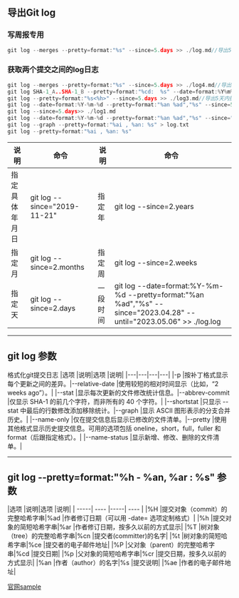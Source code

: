 ## 导出Git log
### 写周报专用
```c++
git log --merges --pretty=format:"%s" --since=5.days >> ./log.md//导出5天内merge的数据
```
### 获取两个提交之间的log日志
```c++
git log --merges --pretty=format:"%s" --since=5.days >> ./log4.md//导出5天内merge的数据
git log SHA-1_A..SHA-1_B --pretty=format:"%cd:  %s" --date=format:%Y%m%d > changeLog.md//两个SHA值之间的..号不能去掉
git log --pretty=format:"%s<%h>" --since=5.days >> ./log3.md//导出5天内提交的log日志，带简短哈希字串
git log --date=format:%Y-%m-%d --pretty=format:"%an %ad","%s" --since=5.days >> ./log2.md
git log --since=5.days>> ./log1.md
git log --date=format:%Y-%m-%d --pretty=format:"%an %ad","%s" --since="2023.04.28" --until="2023.05.06" >> ./log.md//导出一段时间内的log日志
git log --graph --pretty=format:"%ai , %an: %s" > log.txt
git log --pretty=format:"%ai , %an: %s"
```


|说明| 命令|说明| 命令|
|----|----|----|----|
|指定具体年月日|git log --since="2019-11-21"|指定年|git log --since=2.years|
|指定月|git log --since=2.months|指定周|git log --since=2.weeks|
|指定天|git log --since=2.days|一段时间|git log --date=format:%Y-%m-%d --pretty=format:"%an %ad","%s" --since="2023.04.28" --until="2023.05.06" >> ./log.log|

---
## git log 参数
格式化git提交日志
|选项 |说明|选项 |说明|
|---|---|---|---|
|-p |按补丁格式显示每个更新之间的差异。|--relative-date |使用较短的相对时间显示（比如，“2 weeks ago”）。|
|--stat |显示每次更新的文件修改统计信息。|--abbrev-commit |仅显示 SHA-1 的前几个字符，而非所有的 40 个字符。|
|--shortstat |只显示 --stat 中最后的行数修改添加移除统计。|--graph |显示 ASCII 图形表示的分支合并历史。|
|--name-only |仅在提交信息后显示已修改的文件清单。|--pretty |使用其他格式显示历史提交信息。可用的选项包括 oneline，short，full，fuller 和 format（后跟指定格式）。|
|--name-status |显示新增、修改、删除的文件清单。|

---
<h2>git log --pretty=format:"%h - %an, %ar : %s" 参数</h2>
|选项     |说明|选项     |说明|
| -----| ---- |-----| ---- |
|%H    |提交对象（commit）的完整哈希字串|%ad    |作者修订日期（可以用 -date= 选项定制格式）|
|%h    |提交对象的简短哈希字串|%ar    |作者修订日期，按多久以前的方式显示|
|%T    |树对象（tree）的完整哈希字串|%cn    |提交者(committer)的名字|
|%t    |树对象的简短哈希字串|%ce    |提交者的电子邮件地址|
|%P    |父对象（parent）的完整哈希字串|%cd    |提交日期|
|%p    |父对象的简短哈希字串|%cr    |提交日期，按多久以前的方式显示|
|%an    |作者（author）的名字|%s    |提交说明|
|%ae    |作者的电子邮件地址|



[官网sample](https://www.git-scm.com/docs/git-log#_examples)


